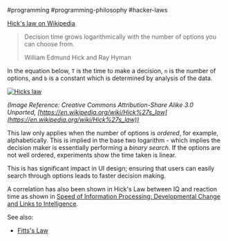 #programming #programming-philosophy #hacker-laws


[Hick's law on Wikipedia](https://en.wikipedia.org/wiki/Hick%27s_law)

> Decision time grows logarithmically with the number of options you can choose from.
> 
> William Edmund Hick and Ray Hyman

In the equation below, `T` is the time to make a decision, `n` is the number of options, and `b` is a constant which is determined by analysis of the data.

[![Hicks law](https://github.com/dwmkerr/hacker-laws/raw/main/images/hicks_law.svg)](https://github.com/dwmkerr/hacker-laws/blob/main/images/hicks_law.svg)

_(Image Reference: Creative Commons Attribution-Share Alike 3.0 Unported, [https://en.wikipedia.org/wiki/Hick%27s_law](https://en.wikipedia.org/wiki/Hick%27s_law))_

This law only applies when the number of options is _ordered_, for example, alphabetically. This is implied in the base two logarithm - which implies the decision maker is essentially performing a _binary search_. If the options are not well ordered, experiments show the time taken is linear.

This is has significant impact in UI design; ensuring that users can easily search through options leads to faster decision making.

A correlation has also been shown in Hick's Law between IQ and reaction time as shown in [Speed of Information Processing: Developmental Change and Links to Intelligence](https://www.sciencedirect.com/science/article/pii/S0022440599000369).

See also:

- [Fitts's Law](https://github.com/dwmkerr/hacker-laws/tree/main?tab=readme-ov-file#fitts-law)